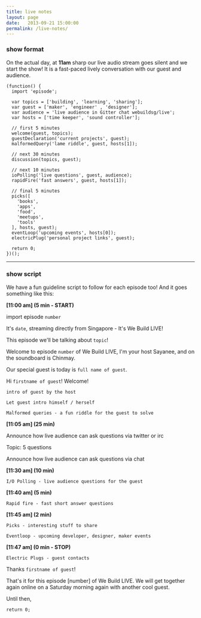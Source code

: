 ```yaml
---
title: live notes
layout: page
date:   2013-09-21 15:00:00
permalink: /live-notes/
---
```


### show format

On the actual day, at **11am** sharp our live audio stream goes silent and we start the show! It is a fast-paced lively conversation with our guest and audience.

<pre><code class="language-javascript">(function() {
  import 'episode';

  var topics = ['building', 'learning', 'sharing'];
  var guest = ['maker', 'engineer' , 'designer'];
  var audience = 'live audience in Gitter chat webuildsg/live';
  var hosts = ['time keeper', 'sound controller'];

  // first 5 minutes
  welcome(guest, topics);
  guestDeclaration('current projects', guest);
  malformedQuery('lame riddle', guest, hosts[1]);

  // next 30 minutes
  discussion(topics, guest);

  // next 10 minutes
  ioPolling('live questions', guest, audience);
  rapidFire('fast answers', guest, hosts[1]);

  // final 5 minutes
  picks([
    'books',
    'apps',
    'food',
    'meetups',
    'tools'
  ], hosts, guest);
  eventLoop('upcoming events', hosts[0]);
  electricPlug('personal project links', guest);

  return 0;
})();</code>
</pre>

___

### show script

We have a fun guideline script to follow for each episode too! And it goes something like this:

**[11:00 am] (5 min - START)**

import episode `number`

It's `date`, streaming directly from Singapore - It's We Build LIVE!

This episode we'll be talking about `topic`!

Welcome to episode `number` of We Build LIVE, I'm your host Sayanee, and on the soundboard is Chinmay.

Our special guest is today is `full name of guest`.

Hi `firstname of guest`! Welcome!

`intro of guest by the host`

`Let guest intro himself / herself`

`Malformed queries - a fun riddle for the guest to solve`

**[11:05 am] (25 min)**

Announce how live audience can ask questions via twitter or irc

Topic: 5 questions

Announce how live audience can ask questions via chat

**[11:30 am] (10 min)**

`I/O Polling - live audience questions for the guest`

**[11:40 am]  (5 min)**

`Rapid fire - fast short answer questions`

**[11:45 am]  (2 min)**

`Picks - interesting stuff to share`

`Eventloop - upcoming developer, designer, maker events`

**[11:47 am] (0 min - STOP)**

`Electric Plugs - guest contacts`


Thanks `firstname of guest`!

That's it for this episode [number] of We Build LIVE. We will get together again online on a Saturday morning again with another cool guest.

Until then,

`return 0;`
